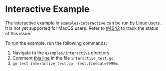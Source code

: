 # Interactive Example

The interactive example in `examples/interactive` can be run by Linux users. It is not yet supported for MacOS users. Refer to [#4642](https://github.com/thanos-io/thanos/issues/4642) to track the status of this issue.   

To run the example, run the following commands:
1. Navigate to the `examples/interactive` directory.
2. Comment [this line](https://github.com/thanos-io/thanos/blob/bd134d7a823708fa135e7a6931e76f581be5f879/examples/interactive/interactive_test.go#L92) in the file `interactive_test.go`.   
3. `go test interactive_test.go -test.timeout=9999m`.  
